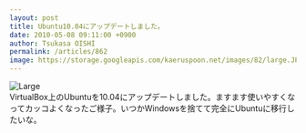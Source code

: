 ```yaml
---
layout: post
title: Ubuntu10.04にアップデートしました。
date: 2010-05-08 09:11:00 +0900
author: Tsukasa OISHI
permalink: /articles/862
image: https://storage.googleapis.com/kaeruspoon.net/images/82/large.JPG?1300880186
---
```



![Large](https://storage.googleapis.com/kaeruspoon.net/images/82/large.JPG?1300880186)  
VirtualBox上のUbuntuを10.04にアップデートしました。ますます使いやすくなってカッコよくなったご様子。いつかWindowsを捨てて完全にUbuntuに移行したいな。  

